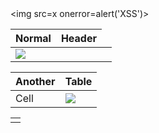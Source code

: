 | Normal | Header |
|--------|--------|
| ![](https://example.com) | </td><img src=x onerror=alert('XSS')><td> |

| Another | Table |
|---------|-------|
| Cell | ![](https://example.com)</table><script>alert('XSS')</script><table><tr><td> |